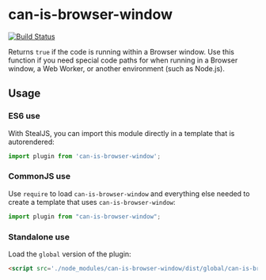 # can-is-browser-window

[![Build Status](https://travis-ci.org/canjs/can-is-browser-window.png?branch=master)](https://travis-ci.org/canjs/can-is-browser-window)

Returns `true` if the code is running within a Browser window. Use this function if you need special code paths for when running in a Browser window, a Web Worker, or another environment (such as Node.js).

## Usage

### ES6 use

With StealJS, you can import this module directly in a template that is autorendered:

```js
import plugin from 'can-is-browser-window';
```

### CommonJS use

Use `require` to load `can-is-browser-window` and everything else
needed to create a template that uses `can-is-browser-window`:

```js
import plugin from "can-is-browser-window";
```

### Standalone use

Load the `global` version of the plugin:

```html
<script src='./node_modules/can-is-browser-window/dist/global/can-is-browser-window.js'></script>
```
